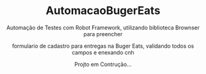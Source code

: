 <h1 align="center">AutomacaoBugerEats</h1>
<p align="center">Automação de Testes com Robot Framework, utilizando biblioteca Brownser para preencher</p>
<p align="center">formulario de cadastro para entregas na Buger Eats, validando todos os campos e enexando cnh</p>
<p align="center">Projto em Contrução...</p>
<p align="center"></p>
<p align="center"></p>
<p align="center"></p>
<p align="center"></p>
<p align="center"></p>
<p align="center"></p>
<p align="center"></p>
<p align="center"></p>
